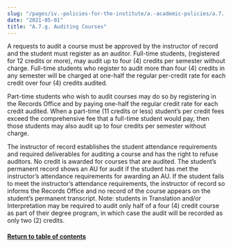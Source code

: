 ```yaml
---
slug: "/pages/iv.-policies-for-the-institute/a.-academic-policies/a.7.-policies-concerning-enrollment-and-payment-fees/a.7.f.-auditing-courses"
date: "2021-05-01"
title: "A.7.g. Auditing Courses"
---
```


A requests to audit a course must be approved by the instructor of record and the student must register as an auditor. Full-time students, (registered for 12 credits or more), may audit up to four (4) credits per semester without charge. Full-time students who register to audit more than four (4) credits in any semester will be charged at one-half the regular per-credit rate for each credit over four (4) credits audited.

Part-time students who wish to audit courses may do so by registering in the Records Office and by paying one-half the regular credit rate for each credit audited. When a part-time (11 credits or less) student’s per credit fees exceed the comprehensive fee that a full-time student would pay, then those students may also audit up to four credits per semester without charge.

The instructor of record establishes the student attendance requirements and required deliverables for auditing a course and has the right to refuse auditors. No credit is awarded for courses that are audited. The student’s permanent record shows an AU for audit if the student has met the instructor’s attendance requirements for awarding an AU. If the student fails to meet the instructor’s attendance requirements, the instructor of record so informs the Records Office and no record of the course appears on the student’s permanent transcript. Note: students in Translation and/or Interpretation may be required to audit only half of a four (4) credit course as part of their degree program, in which case the audit will be recorded as only two (2) credits.

#### [Return to table of contents](http://www.middlebury.edu/about/handbook/iv.-policies-for-the-institute/a.-academic-policies/a.7.-policies-concerning-enrollment-and-payment-fees)